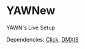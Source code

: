 # YAWNew
 YAWN's Live Setup

Dependencies: [Click](https://github.com/MccormickMike/Click), [DMXIS](https://github.com/MccormickMike/DMXIS)
